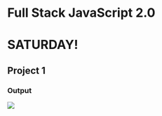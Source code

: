 # Full Stack JavaScript 2.0
# SATURDAY!
## Project 1
### Output
![](https://github.com/anuragtiwarime/fsjs2/raw/main/Week%2003/Project%2001/output.png)
